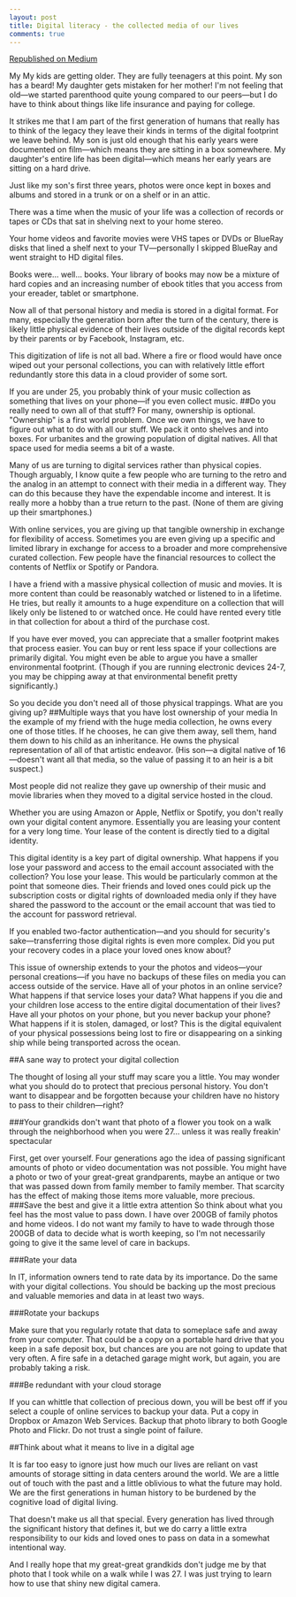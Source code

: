 ```yaml
---
layout: post
title: Digital literacy - the collected media of our lives
comments: true
---
```


<a href="https://medium.com/@joshuami/digital-literacy-the-collected-media-of-our-lives-b818b3c5703c">Republished on Medium</a>

My My kids are getting older. They are fully teenagers at this point. My son has a beard! My daughter gets mistaken for her mother! I'm not feeling that old—we started parenthood quite young compared to our peers—but I do have to think about things like life insurance and paying for college.

It strikes me that I am part of the first generation of humans that really has to think of the legacy they leave their kinds in terms of the digital footprint we leave behind. My son is just old enough that his early years were documented on film—which means they are sitting in a box somewhere. My daughter's entire life has been digital—which means her early years are sitting on a hard drive.

Just like my son's first three years, photos were once kept in boxes and albums and stored in a trunk or on a shelf or in an attic.

There was a time when the music of your life was a collection of records or tapes or CDs that sat in shelving next to your home stereo.

Your home videos and favorite movies were VHS tapes or DVDs or BlueRay disks that lined a shelf next to your TV—personally I skipped BlueRay and went straight to HD digital files.

Books were… well… books. Your library of books may now be a mixture of hard copies and an increasing number of ebook titles that you access from your ereader, tablet or smartphone.

Now all of that personal history and media is stored in a digital format. For many, especially the generation born after the turn of the century, there is likely little physical evidence of their lives outside of the digital records kept by their parents or by Facebook, Instagram, etc.

This digitization of life is not all bad. Where a fire or flood would have once wiped out your personal collections, you can with relatively little effort redundantly store this data in a cloud provider of some sort.

If you are under 25, you probably think of your music collection as something that lives on your phone—if you even collect music.
##Do you really need to own all of that stuff?
For many, ownership is optional. "Ownership" is a first world problem. Once we own things, we have to figure out what to do with all our stuff. We pack it onto shelves and into boxes. For urbanites and the growing population of digital natives. All that space used for media seems a bit of a waste.

Many of us are turning to digital services rather than physical copies. Though arguably, I know quite a few people who are turning to the retro and the analog in an attempt to connect with their media in a different way. They can do this because they have the expendable income and interest. It is really more a hobby than a true return to the past. (None of them are giving up their smartphones.)

With online services, you are giving up that tangible ownership in exchange for flexibility of access. Sometimes you are even giving up a specific and limited library in exchange for access to a broader and more comprehensive curated collection. Few people have the financial resources to collect the contents of Netflix or Spotify or Pandora.

I have a friend with a massive physical collection of music and movies. It is more content than could be reasonably watched or listened to in a lifetime. He tries, but really it amounts to a huge expenditure on a collection that will likely only be listened to or watched once. He could have rented every title in that collection for about a third of the purchase cost.

If you have ever moved, you can appreciate that a smaller footprint makes that process easier. You can buy or rent less space if your collections are primarily digital. You might even be able to argue you have a smaller environmental footprint. (Though if you are running electronic devices 24-7, you may be chipping away at that environmental benefit pretty significantly.)

So you decide you don't need all of those physical trappings. What are you giving up?
##Multiple ways that you have lost ownership of your media
In the example of my friend with the huge media collection, he owns every one of those titles. If he chooses, he can give them away, sell them, hand them down to his child as an inheritance. He owns the physical representation of all of that artistic endeavor. (His son—a digital native of 16—doesn't want all that media, so the value of passing it to an heir is a bit suspect.)

Most people did not realize they gave up ownership of their music and movie libraries when they moved to a digital service hosted in the cloud.

Whether you are using Amazon or Apple, Netflix or Spotify, you don't really own your digital content anymore. Essentially you are leasing your content for a very long time. Your lease of the content is directly tied to a digital identity.

This digital identity is a key part of digital ownership. What happens if you lose your password and access to the email account associated with the collection? You lose your lease. This would be particularly common at the point that someone dies. Their friends and loved ones could pick up the subscription costs or digital rights of downloaded media only if they have shared the password to the account or the email account that was tied to the account for password retrieval.

If you enabled two-factor authentication—and you should for security's sake—transferring those digital rights is even more complex. Did you put your recovery codes in a place your loved ones know about?

This issue of ownership extends to your the photos and videos—your personal creations—if you have no backups of these files on media you can access outside of the service. Have all of your photos in an online service? What happens if that service loses your data? What happens if you die and your children lose access to the entire digital documentation of their lives? Have all your photos on your phone, but you never backup your phone? What happens if it is stolen, damaged, or lost? This is the digital equivalent of your physical possessions being lost to fire or disappearing on a sinking ship while being transported across the ocean.

##A sane way to protect your digital collection

The thought of losing all your stuff may scare you a little. You may wonder what you should do to protect that precious personal history. You don't want to disappear and be forgotten because your children have no history to pass to their children—right?

###Your grandkids don't want that photo of a flower you took on a walk through the neighborhood when you were 27… unless it was really freakin' spectacular

First, get over yourself. Four generations ago the idea of passing significant amounts of photo or video documentation was not possible. You might have a photo or two of your great-great grandparents, maybe an antique or two that was passed down from family member to family member. That scarcity has the effect of making those items more valuable, more precious.
###Save the best and give it a little extra attention
So think about what you feel has the most value to pass down. I have over 200GB of family photos and home videos. I do not want my family to have to wade through those 200GB of data to decide what is worth keeping, so I'm not necessarily going to give it the same level of care in backups.

###Rate your data

In IT, information owners tend to rate data by its importance. Do the same with your digital collections. You should be backing up the most precious and valuable memories and data in at least two ways.

###Rotate your backups

Make sure that you regularly rotate that data to someplace safe and away from your computer. That could be a copy on a portable hard drive that you keep in a safe deposit box, but chances are you are not going to update that very often. A fire safe in a detached garage might work, but again, you are probably taking a risk.

###Be redundant with your cloud storage

If you can whittle that collection of precious down, you will be best off if you select a couple of online services to backup your data. Put a copy in Dropbox or Amazon Web Services. Backup that photo library to both Google Photo and Flickr. Do not trust a single point of failure.

##Think about what it means to live in a digital age

It is far too easy to ignore just how much our lives are reliant on vast amounts of storage sitting in data centers around the world. We are a little out of touch with the past and a little oblivious to what the future may hold. We are the first generations in human history to be burdened by the cognitive load of digital living.

That doesn't make us all that special. Every generation has lived through the significant history that defines it, but we do carry a little extra responsibility to our kids and loved ones to pass on data in a somewhat intentional way.

And I really hope that my great-great grandkids don't judge me by that photo that I took while on a walk while I was 27. I was just trying to learn how to use that shiny new digital camera.
